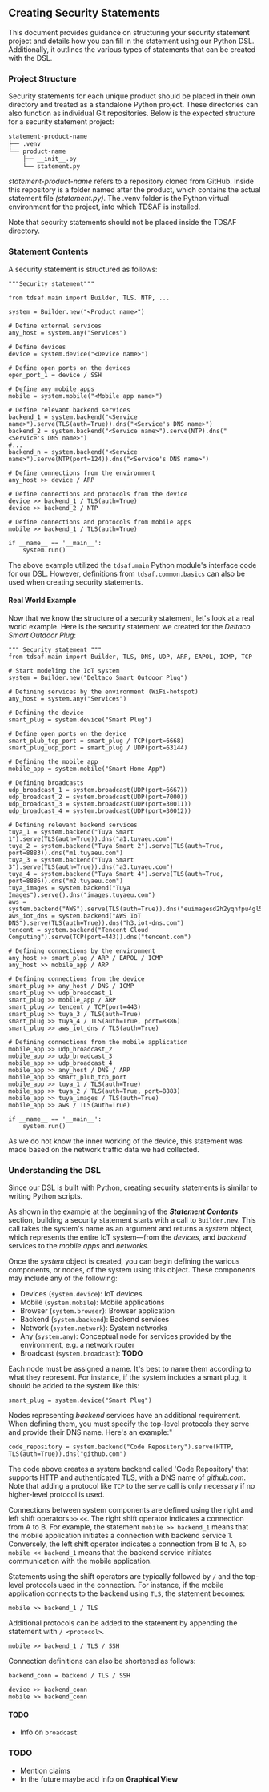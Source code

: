## Creating Security Statements
This document provides guidance on structuring your security statement project and details how you can fill in the statement using our Python DSL. Additionally, it outlines the various types of statements that can be created with the DSL.

### Project Structure
Security statements for each unique product should be placed in their own directory and treated as a standalone Python project. These directories can also function as individual Git repositories. Below is the expected structure for a security statement project:
```bash
statement-product-name
├── .venv
└── product-name
    ├── __init__.py
    └── statement.py
```
_statement-product-name_ refers to a repository cloned from GitHub. Inside this repository is a folder named after the product, which contains the actual statement file _(statement.py)_. The .venv folder is the Python virtual environment for the project, into which TDSAF is installed.

Note that security statements should not be placed inside the TDSAF directory.

### Statement Contents
A security statement is structured as follows:
```python3
"""Security statement"""

from tdsaf.main import Builder, TLS. NTP, ...

system = Builder.new("<Product name>")

# Define external services
any_host = system.any("Services")

# Define devices
device = system.device("<Device name>")

# Define open ports on the devices
open_port_1 = device / SSH

# Define any mobile apps
mobile = system.mobile("<Mobile app name>")

# Define relevant backend services
backend_1 = system.backend("<Service name>").serve(TLS(auth=True)).dns("<Service's DNS name>")
backend_2 = system.backend("<Service name>").serve(NTP).dns("<Service's DNS name>")
#...
backend_n = system.backend("<Service name>").serve(NTP(port=124)).dns("<Service's DNS name>")

# Define connections from the environment
any_host >> device / ARP

# Define connections and protocols from the device
device >> backend_1 / TLS(auth=True)
device >> backend_2 / NTP

# Define connections and protocols from mobile apps
mobile >> backend_1 / TLS(auth=True)

if __name__ == '__main__':
    system.run()

```
The above example utilized the `tdsaf.main` Python module's interface code for our DSL. However, definitions from `tdsaf.common.basics` can also be used when creating security statements.

#### Real World Example
Now that we know the structure of a security statement, let's look at a real world example. Here is the security statement we created for the _Deltaco Smart Outdoor Plug_:
```python3
""" Security statement """
from tdsaf.main import Builder, TLS, DNS, UDP, ARP, EAPOL, ICMP, TCP

# Start modeling the IoT system
system = Builder.new("Deltaco Smart Outdoor Plug")

# Defining services by the environment (WiFi-hotspot)
any_host = system.any("Services")

# Defining the device
smart_plug = system.device("Smart Plug")

# Define open ports on the device
smart_plub_tcp_port = smart_plug / TCP(port=6668)
smart_plug_udp_port = smart_plug / UDP(port=63144)

# Defining the mobile app
mobile_app = system.mobile("Smart Home App")

# Defining broadcasts
udp_broadcast_1 = system.broadcast(UDP(port=6667))
udp_broadcast_2 = system.broadcast(UDP(port=7000))
udp_broadcast_3 = system.broadcast(UDP(port=30011))
udp_broadcast_4 = system.broadcast(UDP(port=30012))

# Defining relevant backend services
tuya_1 = system.backend("Tuya Smart 1").serve(TLS(auth=True)).dns("a1.tuyaeu.com")
tuya_2 = system.backend("Tuya Smart 2").serve(TLS(auth=True, port=8883)).dns("m1.tuyaeu.com")
tuya_3 = system.backend("Tuya Smart 3").serve(TLS(auth=True)).dns("a3.tuyaeu.com")
tuya_4 = system.backend("Tuya Smart 4").serve(TLS(auth=True, port=8886)).dns("m2.tuyaeu.com")
tuya_images = system.backend("Tuya Images").serve().dns("images.tuyaeu.com")
aws = system.backend("AWS").serve(TLS(auth=True)).dns("euimagesd2h2yqnfpu4gl5.cdn5th.com")
aws_iot_dns = system.backend("AWS IoT DNS").serve(TLS(auth=True)).dns("h3.iot-dns.com")
tencent = system.backend("Tencent Cloud Computing").serve(TCP(port=443)).dns("tencent.com")

# Defining connections by the environment
any_host >> smart_plug / ARP / EAPOL / ICMP
any_host >> mobile_app / ARP

# Defining connections from the device
smart_plug >> any_host / DNS / ICMP
smart_plug >> udp_broadcast_1
smart_plug >> mobile_app / ARP
smart_plug >> tencent / TCP(port=443)
smart_plug >> tuya_3 / TLS(auth=True)
smart_plug >> tuya_4 / TLS(auth=True, port=8886)
smart_plug >> aws_iot_dns / TLS(auth=True)

# Defining connections from the mobile application
mobile_app >> udp_broadcast_2
mobile_app >> udp_broadcast_3
mobile_app >> udp_broadcast_4
mobile_app >> any_host / DNS / ARP
mobile_app >> smart_plub_tcp_port
mobile_app >> tuya_1 / TLS(auth=True)
mobile_app >> tuya_2 / TLS(auth=True, port=8883)
mobile_app >> tuya_images / TLS(auth=True)
mobile_app >> aws / TLS(auth=True)

if __name__ == '__main__':
    system.run()

```
As we do not know the inner working of the device, this statement was made based on the network traffic data we had collected.

### Understanding the DSL
Since our DSL is built with Python, creating security statements is similar to writing Python scripts.

As shown in the example at the beginning of the _**Statement Contents**_ section, building a security statement starts with a call to `Builder.new`. This call takes the system's name as an argument and returns a _system_ object, which represents the entire IoT system—from the _devices_, and _backend_ services to the _mobile apps_ and _networks_.

Once the _system_ object is created, you can begin defining the various components, or nodes, of the system using this object. These components may include any of the following:
* Devices (`system.device`): IoT devices
* Mobile (`system.mobile`): Mobile applications
* Browser (`system.browser`): Browser application
* Backend (`system.backend`): Backend services
* Network (`system.network`): System networks
* Any (`system.any`): Conceptual node for services provided by the environment, e.g. a network router
* Broadcast (`system.broadcast`): **TODO**

Each node must be assigned a name. It's best to name them according to what they represent. For instance, if the system includes a smart plug, it should be added to the system like this:
```python3
smart_plug = system.device("Smart Plug")
```

Nodes representing _backend_ services have an additional requirement. When defining them, you must specify the top-level protocols they serve and provide their DNS name. Here's an example:"
```python3
code_repository = system.backend("Code Repository").serve(HTTP, TLS(auth=True)).dns("github.com")
```
The code above creates a system backend called 'Code Repository' that supports HTTP and authenticated TLS, with a DNS name of _github.com_. Note that adding a protocol like `TCP` to the `serve` call is only necessary if no higher-level protocol is used.

Connections between system components are defined using the right and left shift operators `>>` `<<`. The right shift operator indicates a connection from A to B. For example, the statement `mobile >> backend_1` means that the mobile application initiates a connection with backend service 1. Conversely, the left shift operator indicates a connection from B to A, so `mobile << backend_1` means that the backend service initiates communication with the mobile application.

Statements using the shift operators are typically followed by `/` and the top-level protocols used in the connection. For instance, if the mobile application connects to the backend using `TLS`, the statement becomes:
```python3
mobile >> backend_1 / TLS
```
Additional protocols can be added to the statement by appending the statement with `/ <protocol>`.
```python3
mobile >> backend_1 / TLS / SSH
```

Connection definitions can also be shortened as follows:
```python3
backend_conn = backend / TLS / SSH

device >> backend_conn
mobile >> backend_conn
```

#### TODO
- Info on `broadcast`


### TODO
- Mention claims
- In the future maybe add info on **Graphical View**
